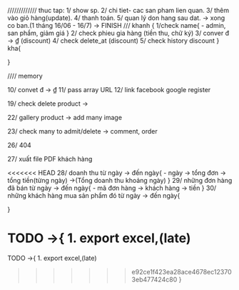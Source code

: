 /////////////
thuc tap:
1/ show sp.
2/ chi tiet- cac san pham lien quan.
3/ thêm vào giỏ hàng(update).
4/ thanh toán.
5/ quan lý don hang sau dat.
-> xong co ban.(1 tháng 16/06 - 16/7) -> FINISH
///
khanh {
1/check name{ - admin, san phẩm, giảm giá
}
2/ check phieu gia hàng (tiền thu, chữ ký)
3/ conver đ -> ₫ (discount)
4/ check delete_at (discount)
5/ check history discount
}
kha{

}

//// memory

10/ convet đ -> ₫
11/ pass array URL
12/ link facebook google register

19/ check delete product ->

22/ gallery product -> add many image

23/ check many to admit/delete -> comment, order

26/ 404

27/ xuất file PDF khách hàng

<<<<<<< HEAD
28/ doanh thu từ ngày -> đến ngày{
    - ngày -> tổng đơn -> tổng tiền(từng ngày) ->(Tổng doanh thu khoảng ngày)
}
29/ những đơn hàng đã bán từ ngày -> đến ngày{
    - mã đơn hàng -> khách hàng -> tiền
}
30/ những khách hàng mua sản phẩm đó từ ngày -> đến ngày{

}


TODO ->{
    1. export excel,(late)
=======
TODO ->{ 1. export excel,(late)
>>>>>>> e92ce1f423ea28ace4678ec123703eb477424c80
}
